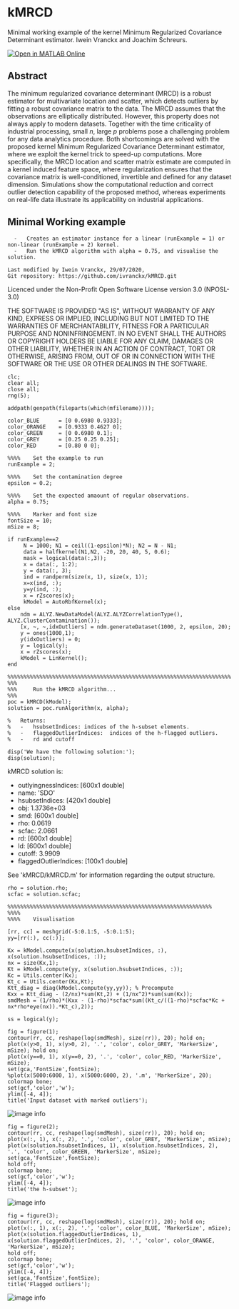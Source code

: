 # kMRCD

Minimal working example of the kernel Minimum Regularized Covariance Determinant estimator.
Iwein Vranckx and Joachim Schreurs.

[![Open in MATLAB Online](https://www.mathworks.com/images/responsive/global/open-in-matlab-online.svg)](https://matlab.mathworks.com/open/github/v1?repo=MatthiasPichler/kMRCD&project=KMRCD.prj)

## Abstract

The minimum regularized covariance determinant (MRCD) is a robust estimator for multivariate location and scatter, which detects outliers by fitting a robust covariance matrix to the data. The MRCD assumes that the observations are elliptically distributed. However, this property does not always apply to modern datasets. Together with the time criticality of industrial processing, small $n$, large $p$ problems pose a challenging problem for any data analytics procedure. 
Both shortcomings are solved with the proposed kernel Minimum Regularized Covariance Determinant estimator, where we exploit the kernel trick to speed-up computations. More specifically, the MRCD location and scatter matrix estimate are computed in a kernel induced feature space, where regularization ensures that the covariance matrix is well-conditioned, invertible and defined for any dataset dimension. Simulations show the computational reduction and correct outlier detection capability of the proposed method, whereas  experiments on real-life data illustrate its applicability on industrial applications. 


## Minimal Working example



      -   Creates an estimator instance for a linear (runExample = 1) or non-linear (runExample = 2) kernel.
      -   Run the kMRCD algorithm with alpha = 0.75, and visualise the solution.

	Last modified by Iwein Vranckx, 29/07/2020, 
	Git repository: https://github.com/ivranckx/kMRCD.git
   Licenced under the Non-Profit Open Software License version 3.0 (NPOSL-3.0) 

   THE SOFTWARE IS PROVIDED "AS IS", WITHOUT WARRANTY OF ANY KIND, EXPRESS OR IMPLIED, 
   INCLUDING BUT NOT LIMITED TO THE WARRANTIES OF MERCHANTABILITY, FITNESS FOR A PARTICULAR 
   PURPOSE AND NONINFRINGEMENT. IN NO EVENT SHALL THE AUTHORS OR COPYRIGHT HOLDERS BE LIABLE 
   FOR ANY CLAIM, DAMAGES OR OTHER LIABILITY, WHETHER IN AN ACTION OF CONTRACT, 
   TORT OR OTHERWISE, ARISING FROM, OUT OF OR IN CONNECTION WITH THE SOFTWARE OR 
   THE USE OR OTHER DEALINGS IN THE SOFTWARE.



    clc;
    clear all;
    close all;    
    rng(5);
    
    addpath(genpath(fileparts(which(mfilename))));
    
    color_BLUE      = [0 0.6980 0.9333];
    color_ORANGE    = [0.9333 0.4627 0];
    color_GREEN     = [0 0.6980 0.1];    
    color_GREY      = [0.25 0.25 0.25];    
    color_RED       = [0.80 0 0];
    
    %%%%    Set the example to run    
    runExample = 2;
    
    %%%%    Set the contamination degree
    epsilon = 0.2;
    
    %%%%    Set the expected amaount of regular observations.    
    alpha = 0.75;
    
    %%%%    Marker and font size
    fontSize = 10;
    mSize = 8;
    
    if runExample==2    
         N = 1000; N1 = ceil((1-epsilon)*N); N2 = N - N1;        
         data = halfkernel(N1,N2, -20, 20, 40, 5, 0.6);  
         mask = logical(data(:,3));
         x = data(:, 1:2);
         y = data(:, 3);   
         ind = randperm(size(x, 1), size(x, 1));
         x=x(ind, :);
         y=y(ind, :);
         x = rZscores(x);
         kModel = AutoRbfKernel(x); 
    else
        ndm = ALYZ.NewDataModel(ALYZ.ALYZCorrelationType(), ALYZ.ClusterContamination());
        [x, ~, ~,idxOutliers] = ndm.generateDataset(1000, 2, epsilon, 20);        
        y = ones(1000,1);
        y(idxOutliers) = 0;
        y = logical(y);
        x = rZscores(x);
        kModel = LinKernel(); 
    end
    
    %%%%%%%%%%%%%%%%%%%%%%%%%%%%%%%%%%%%%%%%%%%%%%%%%%%%%%%%%%%%%%%%%%%%%%
    %%%
    %%%     Run the kMRCD algorithm... 
    %%%        
    poc = kMRCD(kModel); 
    solution = poc.runAlgorithm(x, alpha);  
    
    %   Returns:
    %   -   hsubsetIndices: indices of the h-subset elements.
    %   -   flaggedOutlierIndices:  indices of the h-flagged outliers.
    %   -   rd and cutoff    
    
    disp('We have the following solution:');
    disp(solution);
    
kMRCD solution is:
-	outlyingnessIndices: [600x1 double]
-	name: 'SDO'
- 	hsubsetIndices: [420x1 double]
-	obj: 1.3736e+03
-	smd: [600x1 double]
-	rho: 0.0619
-	scfac: 2.0661
-	rd: [600x1 double]
-	ld: [600x1 double]
-	cutoff: 3.9909
- 	flaggedOutlierIndices: [100x1 double]

See 'kMRCD/kMRCD.m' for information regarding the output structure.


    rho = solution.rho;
    scfac = solution.scfac;

    %%%%%%%%%%%%%%%%%%%%%%%%%%%%%%%%%%%%%%%%%%%%%%%%%%%%%%%%%%%%%%%%
    %%%%
    %%%%    Visualisation    

    [rr, cc] = meshgrid(-5:0.1:5, -5:0.1:5);        
    yy=[rr(:), cc(:)];    

    Kx = kModel.compute(x(solution.hsubsetIndices, :), x(solution.hsubsetIndices, :));
    nx = size(Kx,1);
    Kt = kModel.compute(yy, x(solution.hsubsetIndices, :)); 
    Kc = Utils.center(Kx);
    Kt_c = Utils.center(Kx,Kt);
    Ktt_diag = diag(kModel.compute(yy,yy)); % Precompute
    Kxx = Ktt_diag - (2/nx)*sum(Kt,2) + (1/nx^2)*sum(sum(Kx));
    smdMesh = (1/rho)*(Kxx - (1-rho)*scfac*sum((Kt_c/((1-rho)*scfac*Kc + nx*rho*eye(nx)).*Kt_c),2)); 

    ss = logical(y);

    fig = figure(1);         
    contour(rr, cc, reshape(log(smdMesh), size(rr)), 20); hold on;
    plot(x(y>0, 1), x(y>0, 2), '.', 'color', color_GREY, 'MarkerSize', mSize); hold on;
    plot(x(y==0, 1), x(y==0, 2), '.', 'color', color_RED, 'MarkerSize', mSize);
    set(gca,'FontSize',fontSize);
    %plot(x(5000:6000, 1), x(5000:6000, 2), '.m', 'MarkerSize', 20);
    colormap bone;
    set(gcf,'color','w');
    ylim([-4, 4]);
    title('Input dataset with marked outliers');

![image info](./images/inputdataset.png)


    fig = figure(2);         
    contour(rr, cc, reshape(log(smdMesh), size(rr)), 20); hold on;        
    plot(x(:, 1), x(:, 2), '.', 'color', color_GREY, 'MarkerSize', mSize);
    plot(x(solution.hsubsetIndices, 1), x(solution.hsubsetIndices, 2), '.', 'color', color_GREEN, 'MarkerSize', mSize);
    set(gca,'FontSize',fontSize);
    hold off;
    colormap bone;
    set(gcf,'color','w');
    ylim([-4, 4]);
    title('the h-subset');

![image info](./images/hsubset.png)

    fig = figure(3);        
    contour(rr, cc, reshape(log(smdMesh), size(rr)), 20); hold on;
    plot(x(:, 1), x(:, 2), '.', 'color', color_BLUE, 'MarkerSize', mSize);
    plot(x(solution.flaggedOutlierIndices, 1), x(solution.flaggedOutlierIndices, 2), '.', 'color', color_ORANGE, 'MarkerSize', mSize);
    hold off;
    colormap bone;
    set(gcf,'color','w');
    ylim([-4, 4]);
    set(gca,'FontSize',fontSize);
    title('Flagged outliers');


![image info](./images/result.png)

    
    
    
    
    
    
    
